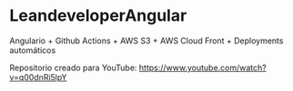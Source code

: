 # LeandeveloperAngular

Angulario + Github Actions + AWS S3 + AWS Cloud Front + Deployments automáticos

Repositorio creado para YouTube: https://www.youtube.com/watch?v=q00dnRi5lpY
